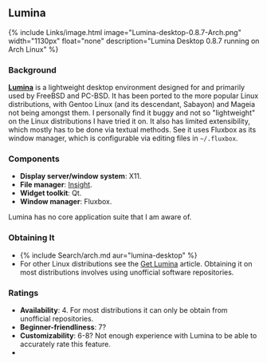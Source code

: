 ## Lumina
{% include Links/image.html image="Lumina-desktop-0.8.7-Arch.png" width="1130px" float="none" description="Lumina Desktop 0.8.7 running on Arch Linux" %}

### Background
[**Lumina**](http://lumina-desktop.org/) is a lightweight desktop environment designed for and primarily used by FreeBSD and PC-BSD. It has been ported to the more popular Linux distributions, with Gentoo Linux (and its descendant, Sabayon) and Mageia not being amongst them. I personally find it buggy and not so "lightweight" on the Linux distributions I have tried it on. It also has limited extensibility, which mostly has to be done via textual methods. See it uses Fluxbox as its window manager, which is configurable via editing files in `~/.fluxbox`.

### Components
* **Display server/window system**: X11.
* **File manager**: [Insight](http://lumina-desktop.org/development-preview-0-8-7-insight-file-manager/).
* **Widget toolkit**: Qt.
* **Window manager**: Fluxbox.

Lumina has no core application suite that I am aware of.

### Obtaining It
* {% include Search/arch.md aur="lumina-desktop" %}
* For other Linux distributions see the [Get Lumina](http://lumina-desktop.org/get-lumina/) article. Obtaining it on most distributions involves using unofficial software repositories.

### Ratings
* **Availability**: 4. For most distributions it can only be obtain from unofficial repositories.
* **Beginner-friendliness**: 7?
* **Customizability**: 6-8? Not enough experience with Lumina to be able to accurately rate this feature. 
*
